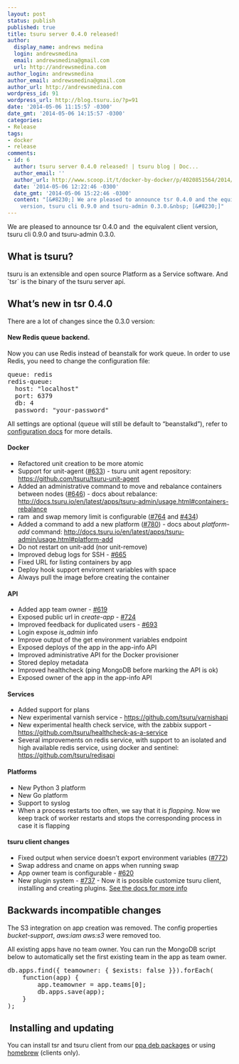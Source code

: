 ```yaml
---
layout: post
status: publish
published: true
title: tsuru server 0.4.0 released!
author:
  display_name: andrews medina
  login: andrewsmedina
  email: andrewsmedina@gmail.com
  url: http://andrewsmedina.com
author_login: andrewsmedina
author_email: andrewsmedina@gmail.com
author_url: http://andrewsmedina.com
wordpress_id: 91
wordpress_url: http://blog.tsuru.io/?p=91
date: '2014-05-06 11:15:57 -0300'
date_gmt: '2014-05-06 14:15:57 -0300'
categories:
- Release
tags:
- docker
- release
comments:
- id: 6
  author: tsuru server 0.4.0 released! | tsuru blog | Doc...
  author_email: ''
  author_url: http://www.scoop.it/t/docker-by-docker/p/4020851564/2014/05/06/tsuru-server-0-4-0-released-tsuru-blog
  date: '2014-05-06 12:22:46 -0300'
  date_gmt: '2014-05-06 15:22:46 -0300'
  content: "[&#8230;] We are pleased to announce tsr 0.4.0 and the equivalent client
    version, tsuru cli 0.9.0 and tsuru-admin 0.3.0.&nbsp; [&#8230;]"
---
```

<p>We are pleased to announce tsr 0.4.0 and  the equivalent client version, tsuru cli 0.9.0 and tsuru-admin 0.3.0.</p>
<h2>What is tsuru?</h2>
<p>tsuru is an extensible and open source Platform as a Service software. And `tsr` is the binary of the tsuru server api.</p>
<h2>What’s new in tsr 0.4.0</h2>
<p>There are a lot of changes since the 0.3.0 version:</p>
<h4>New Redis queue backend.</h4>
<p>Now you can use Redis instead of beanstalk for work queue. In order to use Redis, you need to change the configuration file:</p>
<div>
<div>
<pre>queue: redis
redis-queue:
  host: "localhost"
  port: 6379
  db: 4
  password: "your-password"</pre>
</div>
</div>
<p>All settings are optional (<tt>queue</tt> will still be default to “beanstalkd”), refer to <a href="http://docs.tsuru.io/en/latest/config.html">configuration docs</a> for more details.</p>
<div id="docker">
<h4>Docker</h4>
<ul>
<li>Refactored unit creation to be more atomic</li>
<li>Support for unit-agent (<a href="https://github.com/tsuru/tsuru/issues/633">#633</a>) - tsuru unit agent repository: <a href="https://github.com/tsuru/tsuru-unit-agent">https://github.com/tsuru/tsuru-unit-agent</a></li>
<li>Added an administrative command to move and rebalance containers between nodes (<a href="https://github.com/tsuru/tsuru/issues/646">#646</a>) - docs about rebalance: <a href="http://docs.tsuru.io/en/latest/apps/tsuru-admin/usage.html#containers-rebalance">http://docs.tsuru.io/en/latest/apps/tsuru-admin/usage.html#containers-rebalance</a></li>
<li>ram  and swap memory limit is configurable (<a href="https://github.com/tsuru/tsuru/issues/764">#764</a> and <a href="https://github.com/tsuru/tsuru/issues/434">#434</a>)</li>
<li>Added a command to add a new platform (<a href="https://github.com/tsuru/tsuru/issues/780">#780</a>) - docs about <cite>platform-add</cite> command: <a href="http://docs.tsuru.io/en/latest/apps/tsuru-admin/usage.html#platform-add">http://docs.tsuru.io/en/latest/apps/tsuru-admin/usage.html#platform-add</a></li>
<li>Do not restart on unit-add (nor unit-remove)</li>
<li>Improved debug logs for SSH - <a href="https://github.com/tsuru/tsuru/issues/665">#665</a></li>
<li>Fixed URL for listing containers by app</li>
<li>Deploy hook support enviroment variables with space</li>
<li>Always pull the image before creating the container</li>
</ul>
<div id="api">
<h4>API</h4>
<ul>
<li>Added app team owner - <a href="https://github.com/tsuru/tsuru/issues/619">#619</a></li>
<li>Exposed public url in <cite>create-app</cite> - <a href="https://github.com/tsuru/tsuru/issues/724">#724</a></li>
<li>Improved feedback for duplicated users - <a href="https://github.com/tsuru/tsuru/issues/693">#693</a></li>
<li>Login expose <cite>is_admin</cite> info</li>
<li>Improve output of the get environment variables endpoint</li>
<li>Exposed deploys of the app in the app-info API</li>
<li>Improved administrative API for the Docker provisioner</li>
<li>Stored deploy metadata</li>
<li>Improved healthcheck (ping MongoDB before marking the API is ok)</li>
<li>Exposed owner of the app in the app-info API</li>
</ul>
<h4>Services</h4>
<ul>
<li>Added support for plans</li>
<li>New experimental varnish service - <a href="https://github.com/tsuru/varnishapi">https://github.com/tsuru/varnishapi</a></li>
<li>New experimental health check service, with the zabbix support - <a href="https://github.com/tsuru/healthcheck-as-a-service">https://github.com/tsuru/healthcheck-as-a-service</a></li>
<li>Several improvements on redis service, with support to an isolated and high available redis service, using docker and sentinel: <a href="https://github.com/tsuru/redisapi">https://github.com/tsuru/redisapi</a></li>
</ul>
<h4>Platforms</h4>
<ul>
<li>New Python 3 platform</li>
<li>New Go platform</li>
<li>Support to syslog</li>
<li>When a process restarts too often, we say that it is <em>flapping</em>. Now we keep track of worker restarts and stops the corresponding process in case it is flapping</li>
</ul>
</div>
<h4>tsuru client changes</h4>
<ul>
<li>Fixed output when service doesn’t export environment variables (<a href="https://github.com/tsuru/tsuru/issues/772">#772</a>)</li>
<li>Swap address and cname on apps when running swap</li>
<li>App owner team is configurable - <a href="https://github.com/tsuru/tsuru/issues/620">#620</a></li>
<li>New plugin system - <a href="https://github.com/tsuru/tsuru/issues/620">#737</a> - Now it is possible customize tsuru client, installing and creating plugins. <a href="http://docs.tsuru.io/en/latest/using/cli/plugins.html">See the docs for more info</a></li>
</ul>
<div id="backwards-incompatible-changes">
<h2>Backwards incompatible changes</h2>
<p>The S3 integration on app creation was removed. The config properties <cite>bucket-support</cite>, <cite>aws:iam</cite> <cite>aws:s3</cite> were removed too.</p>
<p>All existing apps have no team owner. You can run the MongoDB script below to automatically set the first existing team in the app as team owner.</p>
<div>
<div>
<pre>db.apps.find({ teamowner: { $exists: false }}).forEach(
    function(app) {
        app.teamowner = app.teams[0];
        db.apps.save(app);
    }
);</pre>
</div>
</div>
<h2> Installing and updating</h2>
<p>You can install tsr and tsuru client from our <a href="http://docs.tsuru.io/en/latest/install/client.html#using-the-ppa-ubuntu-only">ppa deb packages</a> or using <a href="http://docs.tsuru.io/en/latest/install/client.html#using-homebrew-mac-os-x-only">homebrew</a> (clients only).</p>
</div>
</div>
